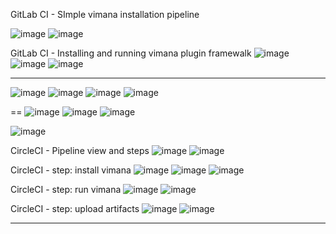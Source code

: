 
GitLab CI - SImple vimana installation pipeline

![image](https://github.com/user-attachments/assets/7512bef2-244e-4ef4-9379-e06f2097a727)
![image](https://github.com/user-attachments/assets/8b7d717f-aa47-406f-b692-f2f933a5bd39)

GitLab CI - Installing and running vimana plugin framewalk
![image](https://github.com/user-attachments/assets/ec3ea405-20c9-407b-b9ce-0d480dcdf899)
![image](https://github.com/user-attachments/assets/f5f70d0e-d1fb-49ba-8fe4-ff4888251068)
![image](https://github.com/user-attachments/assets/cccfe374-f794-4d31-8562-bd3849cae749)



--------------------------------------------------------------------------------

![image](https://github.com/user-attachments/assets/03a894c2-285d-403e-9b10-f03c5dad439c)
![image](https://github.com/user-attachments/assets/d5580dc5-6d45-414b-a426-e3162159b6b3)
![image](https://github.com/user-attachments/assets/c6d71535-76cd-4c66-8969-a27dc1348a5c)
![image](https://github.com/user-attachments/assets/7f82e021-8ab0-438d-955a-778eb9364a73)

==
![image](https://github.com/user-attachments/assets/44e7dffc-a034-400c-ab73-9e9d470459a9)
![image](https://github.com/user-attachments/assets/5bd90ec8-cf36-4e98-85a7-a8053cd84907)
![image](https://github.com/user-attachments/assets/0a7d00b3-2028-4ce2-9df1-d56333229ca5)

![image](https://github.com/user-attachments/assets/4b60d400-c817-4fe8-b226-eb9fb7f93b88)


CircleCI - Pipeline view and steps
![image](https://github.com/user-attachments/assets/a7cc14ee-a283-47c9-826c-a97ecd02ed30)
![image](https://github.com/user-attachments/assets/2a3fba0f-2959-4aa3-b438-2b2879601bcc)

CircleCI - step: install vimana
![image](https://github.com/user-attachments/assets/893f1b91-e96d-4803-83f5-281238a2ea7b)
![image](https://github.com/user-attachments/assets/3ed9ba95-fca6-4bf1-ac7c-32a29fabdb4a)
![image](https://github.com/user-attachments/assets/a8352b43-2cb1-42d9-8cb5-0a5f4d2a4f14)

CircleCI - step: run vimana
![image](https://github.com/user-attachments/assets/84d15de8-3bba-4650-98fe-92c45768d94e)
![image](https://github.com/user-attachments/assets/e3d33e19-6166-4e46-a0e5-924e2def3fea)

CircleCI - step: upload artifacts
![image](https://github.com/user-attachments/assets/0d041b39-5bcc-4994-bdc7-78238d7664b3)
![image](https://github.com/user-attachments/assets/a7cd9fe6-2ad5-44df-9c19-c9bea22773dd)


----



